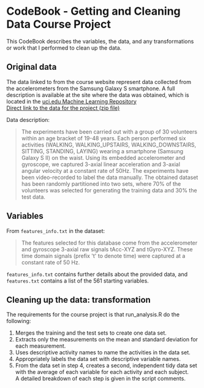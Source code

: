 # CodeBook - Getting and Cleaning Data Course Project

This CodeBook describes the variables, the data, and any transformations or work that I performed to clean up the data.

## Original data
The data linked to from the course website represent data collected from the accelerometers from the Samsung Galaxy S smartphone. A full description is available at the site where the data was obtained, which is located in the [uci.edu Machine Learning Repository](http://archive.ics.uci.edu/ml/datasets/Human+Activity+Recognition+Using+Smartphones)  
[Direct link to the data for the project (zip file)](https://d396qusza40orc.cloudfront.net/getdata%2Fprojectfiles%2FUCI%20HAR%20Dataset.zip)

Data description:
> The experiments have been carried out with a group of 30 volunteers within an age bracket of 19-48 years. Each person performed six activities (WALKING, WALKING_UPSTAIRS, WALKING_DOWNSTAIRS, SITTING, STANDING, LAYING) wearing a smartphone (Samsung Galaxy S II) on the waist. Using its embedded accelerometer and gyroscope, we captured 3-axial linear acceleration and 3-axial angular velocity at a constant rate of 50Hz. The experiments have been video-recorded to label the data manually. The obtained dataset has been randomly partitioned into two sets, where 70% of the volunteers was selected for generating the training data and 30% the test data.

## Variables
From `features_info.txt` in the dataset:
> The features selected for this database come from the accelerometer and gyroscope 3-axial raw signals tAcc-XYZ and tGyro-XYZ. These time domain signals (prefix 't' to denote time) were captured at a constant rate of 50 Hz.

`features_info.txt` contains further details about the provided data, and `features.txt` contains a list of the 561 starting variables.

## Cleaning up the data: transformation
The requirements for the course project is that run_analysis.R do the following:  
1. Merges the training and the test sets to create one data set.  
2. Extracts only the measurements on the mean and standard deviation for each measurement.  
3. Uses descriptive activity names to name the activities in the data set.  
4. Appropriately labels the data set with descriptive variable names.  
5. From the data set in step 4, creates a second, independent tidy data set with the average of each variable for each activity and each subject.  
A detailed breakdown of each step is given in the script comments.